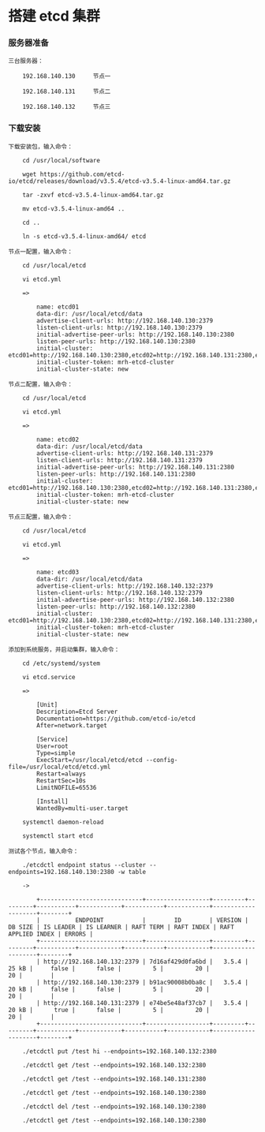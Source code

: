 
# 搭建 etcd 集群

### 服务器准备

    三台服务器：

        192.168.140.130     节点一

        192.168.140.131     节点二

        192.168.140.132     节点三

### 下载安装

    下载安装包，输入命令：

        cd /usr/local/software

        wget https://github.com/etcd-io/etcd/releases/download/v3.5.4/etcd-v3.5.4-linux-amd64.tar.gz

        tar -zxvf etcd-v3.5.4-linux-amd64.tar.gz

        mv etcd-v3.5.4-linux-amd64 ..

        cd ..

        ln -s etcd-v3.5.4-linux-amd64/ etcd

    节点一配置，输入命令：

        cd /usr/local/etcd

        vi etcd.yml

        =>

            name: etcd01
            data-dir: /usr/local/etcd/data
            advertise-client-urls: http://192.168.140.130:2379
            listen-client-urls: http://192.168.140.130:2379
            initial-advertise-peer-urls: http://192.168.140.130:2380
            listen-peer-urls: http://192.168.140.130:2380
            initial-cluster: etcd01=http://192.168.140.130:2380,etcd02=http://192.168.140.131:2380,etcd03=http://192.168.140.132:2380
            initial-cluster-token: mrh-etcd-cluster
            initial-cluster-state: new

    节点二配置，输入命令：

        cd /usr/local/etcd

        vi etcd.yml

        =>

            name: etcd02
            data-dir: /usr/local/etcd/data
            advertise-client-urls: http://192.168.140.131:2379
            listen-client-urls: http://192.168.140.131:2379
            initial-advertise-peer-urls: http://192.168.140.131:2380
            listen-peer-urls: http://192.168.140.131:2380
            initial-cluster: etcd01=http://192.168.140.130:2380,etcd02=http://192.168.140.131:2380,etcd03=http://192.168.140.132:2380
            initial-cluster-token: mrh-etcd-cluster
            initial-cluster-state: new

    节点三配置，输入命令：

        cd /usr/local/etcd

        vi etcd.yml

        =>

            name: etcd03
            data-dir: /usr/local/etcd/data
            advertise-client-urls: http://192.168.140.132:2379
            listen-client-urls: http://192.168.140.132:2379
            initial-advertise-peer-urls: http://192.168.140.132:2380
            listen-peer-urls: http://192.168.140.132:2380
            initial-cluster: etcd01=http://192.168.140.130:2380,etcd02=http://192.168.140.131:2380,etcd03=http://192.168.140.132:2380
            initial-cluster-token: mrh-etcd-cluster
            initial-cluster-state: new

    添加到系统服务，并启动集群，输入命令：

        cd /etc/systemd/system

        vi etcd.service

        =>

            [Unit]
            Description=Etcd Server
            Documentation=https://github.com/etcd-io/etcd
            After=network.target

            [Service]
            User=root
            Type=simple
            ExecStart=/usr/local/etcd/etcd --config-file=/usr/local/etcd/etcd.yml
            Restart=always
            RestartSec=10s
            LimitNOFILE=65536

            [Install]
            WantedBy=multi-user.target

        systemctl daemon-reload

        systemctl start etcd

    测试各个节点，输入命令：

        ./etcdctl endpoint status --cluster --endpoints=192.168.140.130:2380 -w table

        ->

            +-----------------------------+------------------+---------+---------+-----------+------------+-----------+------------+--------------------+--------+
            |          ENDPOINT           |        ID        | VERSION | DB SIZE | IS LEADER | IS LEARNER | RAFT TERM | RAFT INDEX | RAFT APPLIED INDEX | ERRORS |
            +-----------------------------+------------------+---------+---------+-----------+------------+-----------+------------+--------------------+--------+
            | http://192.168.140.132:2379 | 7d16af429d0fa6bd |   3.5.4 |   25 kB |     false |      false |         5 |         20 |                 20 |        |
            | http://192.168.140.130:2379 | b91ac90008b0ba8c |   3.5.4 |   20 kB |     false |      false |         5 |         20 |                 20 |        |
            | http://192.168.140.131:2379 | e74be5e48af37cb7 |   3.5.4 |   20 kB |      true |      false |         5 |         20 |                 20 |        |
            +-----------------------------+------------------+---------+---------+-----------+------------+-----------+------------+--------------------+--------+

        ./etcdctl put /test hi --endpoints=192.168.140.132:2380

        ./etcdctl get /test --endpoints=192.168.140.132:2380

        ./etcdctl get /test --endpoints=192.168.140.131:2380

        ./etcdctl get /test --endpoints=192.168.140.130:2380

        ./etcdctl del /test --endpoints=192.168.140.130:2380

        ./etcdctl get /test --endpoints=192.168.140.130:2380

